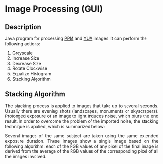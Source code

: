 # Image Processing (GUI)

## Description
Java program for processing [PPM](https://en.wikipedia.org/wiki/Netpbm_format#PPM_example) and [YUV](https://en.wikipedia.org/wiki/YUV) images. It can perform the following actions:
1. Greyscale
2. Increase Size
3. Decrease Size
4. Rotate Clockwise
5. Equalize Histogram
6. Stacking Algorithm

## Stacking Algorithm
<p style="text-align: justify;">The stacking process is applied to images that take up to several seconds. Usually there are evening shots (landscapes, monuments or skyscrapers). Prolonged exposure of an image to light induces noise, which blurs the end result. In order to overcome the problem of the imported noise, the stacking technique is applied, which is summarized below:</p>

<p style="text-align: justify;">Several images of the same subject are taken using the same extended exposure duration. These images show a single image based on the following algorithm: each of the RGB values ​​of any pixel of the final image is derived from the average of the RGB values ​​of the corresponding pixel of all the images involved.</p>
